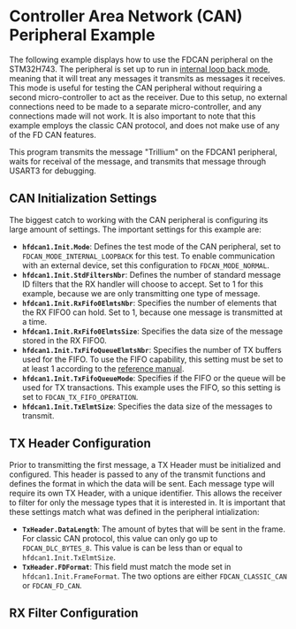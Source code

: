 # Controller Area Network (CAN) Peripheral Example

The following example displays how to use the FDCAN peripheral on the STM32H743. The peripheral is set up to run in [internal loop back mode](https://www.st.com/content/ccc/resource/technical/document/reference_manual/group0/c9/a3/76/fa/55/46/45/fa/DM00314099/files/DM00314099.pdf/jcr:content/translations/en.DM00314099.pdf#page=2440), meaning that it will treat any messages it transmits as messages it receives. This mode is useful for testing the CAN peripheral without requiring a second micro-controller to act as the receiver. Due to this setup, no external connections need to be made to a separate micro-controller, and any connections made will not work. It is also important to note that this example employs the classic CAN protocol, and does not make use of any of the FD CAN features.

This program transmits the message "Trillium" on the FDCAN1 peripheral, waits for receival of the message, and transmits that message through USART3 for debugging.

## CAN Initialization Settings
The biggest catch to working with the CAN peripheral is configuring its large amount of settings. The important settings for this example are:
* **`hfdcan1.Init.Mode`**: Defines the test mode of the CAN peripheral, set to `FDCAN_MODE_INTERNAL_LOOPBACK` for this test. To enable communication with an external device, set this configuration to `FDCAN_MODE_NORMAL`. 
* **`hfdcan1.Init.StdFiltersNbr`**: Defines the number of standard message ID filters that the RX handler will choose to accept. Set to 1 for this example, because we are only transmitting one type of message.
* **`hfdcan1.Init.RxFifo0ElmtsNbr`**: Specifies the number of elements that the RX FIFO0 can hold. Set to 1, because one message is transmitted at a time.
* **`hfdcan1.Init.RxFifo0ElmtsSize`**: Specifies the data size of the message stored in the RX FIFO0.
* **`hfdcan1.Init.TxFifoQueueElmtsNbr`**: Specifies the number of TX buffers used for the FIFO. To use the FIFO capability, this setting must be set to at least 1 according to the [reference manual](https://www.st.com/content/ccc/resource/technical/document/reference_manual/group0/c9/a3/76/fa/55/46/45/fa/DM00314099/files/DM00314099.pdf/jcr:content/translations/en.DM00314099.pdf#page=2451).
* **`hfdcan1.Init.TxFifoQueueMode`**: Specifies if the FIFO or the queue will be used for TX transactions. This example uses the FIFO, so this setting is set to `FDCAN_TX_FIFO_OPERATION`.
* **`hfdcan1.Init.TxElmtSize`**: Specifies the data size of the messages to transmit.

## TX Header Configuration
Prior to transmitting the first message, a TX Header must be initialized and configured. This header is passed to any of the transmit functions and defines the format in which the data will be sent. Each message type will require its own TX Header, with a unique identifier. This allows the receiver to filter for only the message types that it is interested in. It is important that these settings match what was defined in the peripheral intialization:
* **`TxHeader.DataLength`**: The amount of bytes that will be sent in the frame. For classic CAN protocol, this value can only go up to `FDCAN_DLC_BYTES_8`. This value is can be less than or equal to `hfdcan1.Init.TxElmtSize`.
* **`TxHeader.FDFormat`**: This field must match the mode set in `hfdcan1.Init.FrameFormat`. The two options are either `FDCAN_CLASSIC_CAN` or `FDCAN_FD_CAN`.

## RX Filter Configuration